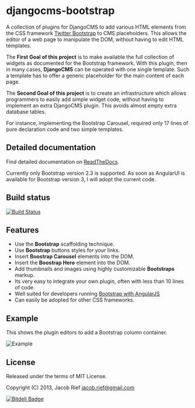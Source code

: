 djangocms-bootstrap
===================
A collection of plugins for DjangoCMS to add various HTML elements from the CSS framework
[Twitter Bootstrap](http://getbootstrap.com/2.3.2/) to CMS placeholders. This allows the editor of
a web page to manipulate the DOM, without having to edit HTML templates.

The **First Goal of this project** is to make available the full collection of widgets as documented
for the Bootstrap framework. With this plugin, then in many cases, **DjangoCMS** can be operated
with one single template. Such a template has to offer a generic placeholder for the main content of
each page.

The **Second Goal of this project** is to create an infrastructure which allows programmers to
easily add simple widget code, without having to implement an extra DjangoCMS plugin. This avoids
almost empty extra database tables.

For instance, implementing the Bootstrap Carousel, required only 17 lines of pure declaration code
and two simple templates.

Detailed documentation
----------------------
Find detailed documentation on [ReadTheDocs](http://djangocms-bootstrap.readthedocs.org/en/latest/).

Currently only Bootstrap version 2.3 is supported. As soon as AngularUI is available for Bootstrap
version 3, I will adopt the current code.

Build status
------------
[![Build Status](https://travis-ci.org/jrief/djangocms-bootstrap.png?branch=master)](https://travis-ci.org/jrief/djangocms-bootstrap)

Features
--------
* Use the **Bootstrap** scaffolding technique.
* Use **Bootstrap** buttons styles for your links.
* Insert **Boostrap Carousel** elements into the DOM.
* Insert the **Boostrap Hero** element into the DOM.
* Add thumbnails and images using highly customizable **Bootstraps** markup.
* Its very easy to integrate your own plugin, often with less than 10 lines of code.
* Well suited for developers running [Bootstrap with AngularJS](http://angular-ui.github.io/bootstrap/)
* Can easily be adopted for other CSS frameworks.

Example
-------
This shows the plugin editors to add a Bootstrap column container.

![Example](https://raw.github.com/jrief/djangocms-bootstrap/master/docs/source/_static/bootstrap-column-editor.png)

License
-------
Released under the terms of MIT License.

Copyright (C) 2013, Jacob Rief <jacob.rief@gmail.com>

[![Bitdeli Badge](https://d2weczhvl823v0.cloudfront.net/jrief/djangocms-bootstrap/trend.png)](https://bitdeli.com/free "Bitdeli Badge")


